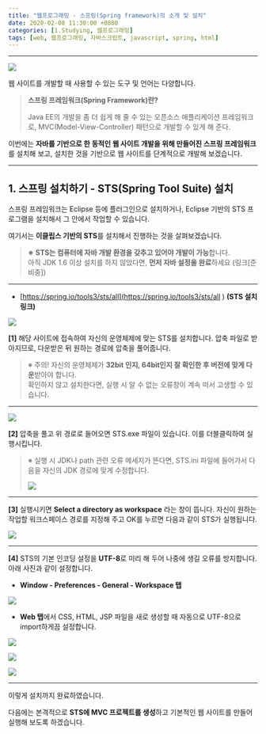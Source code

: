 ```yaml
---
title: "웹프로그래밍 - 스프링(Spring framework)의 소개 및 설치"
date: 2020-02-08 11:30:00 +0800
categories: [1.Studying, 웹프로그래밍]
tags: [web, 웹프로그래밍, 자바스크립트, javascript, spring, html]
---
```






------

![](https://github.com/ChanhuiSeok/chanhuiseok.github.io/blob/master/assets/img/sample/web_title.png?raw=true)



웹 사이트를 개발할 때 사용할 수 있는 도구 및 언어는 다양합니다.

> **스프링 프레임워크(Spring Framework)란?**    
> 
> Java EE의 개발을 좀 더 쉽게 해 줄 수 있는 오픈소스 애플리케이션 프레임워크로, MVC(Model-View-Controller) 패턴으로 개발할 수 있게 해 준다.



이번에는 **자바를 기반으로 한 동적인 웹 사이트 개발을 위해 만들어진 스프링 프레임워크**를 설치해 보고, 설치한 것을 기반으로 웹 사이트를 단계적으로 개발해 보겠습니다.

------



## **1. 스프링 설치하기 - STS(Spring Tool Suite) 설치**

스프링 프레임워크는 Eclipse 등에 플러그인으로 설치하거나, Eclipse 기반의 STS 프로그램을 설치해서 그 안에서 작업할 수 있습니다. 

여기서는 **이클립스 기반의 STS**를 설치해서 진행하는 것을 살펴보겠습니다.



> **※** **STS는 컴퓨터에 자바 개발 환경을 갖추고 있어야 개발이 가능**합니다.   
> 아직 JDK 1.6 이상 설치를 하지 않았다면, **먼저 자바 설정을 완료**하세요 (링크[준비중])

------



* [https://spring.io/tools3/sts/all](https://spring.io/tools3/sts/all ) **(STS 설치 링크)**

![](https://github.com/ChanhuiSeok/chanhuiseok.github.io/blob/master/assets/img/sample/web_1.PNG?raw=true)

**[1]** 해당 사이트에 접속하여 자신의 운영체제에 맞는 STS를 설치합니다. 압축 파일로 받아지므로, 다운받은 뒤 원하는 경로에 압축을 풀어줍니다.

> ※ 주의! 자신의 운영체제가 **32bit 인지, 64bit인지 잘 확인한 후 버전에 맞게 다운**받아야 합니다.   
> 확인하지 않고 설치한다면, 실행 시 알 수 없는 오류창이 계속 떠서 고생할 수 있습니다.

------

![](https://github.com/ChanhuiSeok/chanhuiseok.github.io/blob/master/assets/img/sample/web_3.PNG?raw=true)

**[2]** 압축을 풀고 위 경로로 들어오면 STS.exe 파일이 있습니다. 이를 더블클릭하여 실행시킵니다.

> ※ 실행 시 JDK나 path 관련 오류 메세지가 뜬다면, STS.ini 파일에 들어가서 다음을 자신의 JDK 경로에 맞게 수정합니다.
>
> ![](https://github.com/ChanhuiSeok/chanhuiseok.github.io/blob/master/assets/img/sample/web_4.png?raw=true)

------

**[3]** 실행시키면 **Select a directory as workspace** 라는 창이 뜹니다. 자신이 원하는 작업할 워크스페이스 경로를 지정해 주고 OK를 누르면 다음과 같이 STS가 실행됩니다.

![](https://github.com/ChanhuiSeok/chanhuiseok.github.io/blob/master/assets/img/sample/web_5.PNG?raw=true)

------

**[4]** STS의 기본 인코딩 설정을 **UTF-8**로 미리 해 두어 나중에 생길 오류를 방지합니다. 아래 사진과 같이 설정합니다.

* **Window - Preferences - General - Workspace 탭**

![](https://github.com/ChanhuiSeok/chanhuiseok.github.io/blob/master/assets/img/sample/web_6.png?raw=true)

* **Web 탭**에서 CSS, HTML, JSP 파일을 새로 생성할 때 자동으로 UTF-8으로 import하게끔 설정합니다.

![](https://github.com/ChanhuiSeok/chanhuiseok.github.io/blob/master/assets/img/sample/web_7.png?raw=true)

![](https://github.com/ChanhuiSeok/chanhuiseok.github.io/blob/master/assets/img/sample/web_8.png?raw=true)

![](https://github.com/ChanhuiSeok/chanhuiseok.github.io/blob/master/assets/img/sample/web_9.png?raw=true)



------

이렇게 설치까지 완료하였습니다.

다음에는 본격적으로 **STS에 MVC 프로젝트를 생성**하고 기본적인 웹 사이트를 만들어 실행해 보도록 하겠습니다.